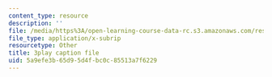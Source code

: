 ```yaml
---
content_type: resource
description: ''
file: /media/https%3A/open-learning-course-data-rc.s3.amazonaws.com/res-8-005-vibrations-and-waves-problem-solving-fall-2012/5a9efe3b65d95d4fbc0c85513a7f6229_X60J__-GMx8.vtt
file_type: application/x-subrip
resourcetype: Other
title: 3play caption file
uid: 5a9efe3b-65d9-5d4f-bc0c-85513a7f6229
---
```


